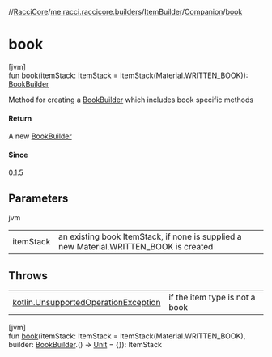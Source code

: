 //[RacciCore](../../../../index.md)/[me.racci.raccicore.builders](../../index.md)/[ItemBuilder](../index.md)/[Companion](index.md)/[book](book.md)

# book

[jvm]\
fun [book](book.md)(itemStack: ItemStack = ItemStack(Material.WRITTEN_BOOK)): [BookBuilder](../../-book-builder/index.md)

Method for creating a [BookBuilder](../../-book-builder/index.md) which includes book specific methods

#### Return

A new [BookBuilder](../../-book-builder/index.md)

#### Since

0.1.5

## Parameters

jvm

| | |
|---|---|
| itemStack | an existing book ItemStack, if none is supplied a new Material.WRITTEN_BOOK is created |

## Throws

| | |
|---|---|
| [kotlin.UnsupportedOperationException](https://kotlinlang.org/api/latest/jvm/stdlib/kotlin/-unsupported-operation-exception/index.html) | if the item type is not a book |

[jvm]\
fun [book](book.md)(itemStack: ItemStack = ItemStack(Material.WRITTEN_BOOK), builder: [BookBuilder](../../-book-builder/index.md).() -&gt; [Unit](https://kotlinlang.org/api/latest/jvm/stdlib/kotlin/-unit/index.html) = {}): ItemStack
